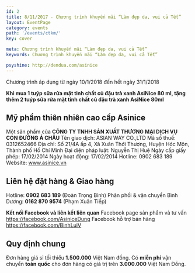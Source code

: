```yaml
---
id: 2
title: 8/11/2017 - Chương trình khuyến mãi “Làm đẹp da, vui cả Tết”
layout: EventPage
category: events
path: '/events/ctkm/'
key: cover

meta: Chương trình khuyến mãi “Làm đẹp da, vui cả Tết”
keywords: Chương trình khuyến mãi “Làm đẹp da, vui cả Tết”

psyshine: http://dendua.com/asinice
---
```

Chương trình áp dụng từ ngày 10/1/2018 đến hết ngày 31/1/2018

**Khi mua 1 tuýp sữa rửa mặt tinh chất củ đậu trà xanh AsiNice 80 ml, tặng thêm 2 tuýp sữa rửa mặt tinh chất củ đậu trà xanh AsiNice 80ml**

## Mỹ phẩm thiên nhiên cao cấp Asinice

Một sản phẩm của
**CÔNG TY TNHH SẢN XUẤT THƯƠNG MẠI DỊCH VỤ CON ĐƯỜNG Á CHÂU**
Tên giao dịch: ASIAN WAY CO.,LTD
Mã số thuế: 0312652466
Địa chỉ: Số 21/4A ấp 4, Xã Xuân Thới Thượng, Huyện Hóc Môn, Thành phố Hồ Chí Minh
Đại diện pháp luật: Nguyễn Thị Huệ
Ngày cấp giấy phép: 17/02/2014
Ngày hoạt động: 17/02/2014
Hotline: 0902 683 189
Website: www.asinice.vn

## Liên hệ đặt hàng & Giao hàng

Hotline: **0902 683 189** (Đoàn Trọng Bình)
Phân phối & vận chuyển Bình Dương: **0162 870 9574** (Phạm Xuân Tiếp)

**Kết nối Facebook và liên kết liên quan**
Facebook page sản phẩm và tư vấn https://facebook.com/AsiniceDung
Facebook hỗ trợ bán hàng https://facebook.com/BinhLuiV

## Quy định chung

Đơn hàng giá sỉ tối thiểu **1.500.000** Việt Nam đồng.
Có **miễn phí** vận chuyển **toàn quốc** cho đơn hàng có giá trị trên **3.000.000** Việt Nam Đồng.

